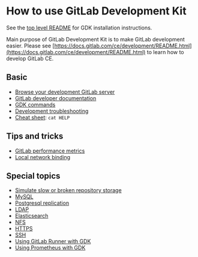 # How to use GitLab Development Kit

See the [top level README](../../README.md#getting-started) for GDK
installation instructions.

Main purpose of GitLab Development Kit is to make GitLab development easier.
Please see [https://docs.gitlab.com/ce/development/README.html](https://docs.gitlab.com/ce/development/README.html)
to learn how to develop GitLab CE.

## Basic

- [Browse your development GitLab server](browse.md)
- [GitLab developer documentation](https://docs.gitlab.com/ce/development/README.html)
- [GDK commands](gdk_commands.md)
- [Development troubleshooting](troubleshooting.md)
- [Cheat sheet](../../HELP): `cat HELP`

## Tips and tricks

- [GitLab performance metrics](performance_metrics.md)
- [Local network binding](local_network.md)

## Special topics

- [Simulate slow or broken repository storage](simulate_storage.md)
- [MySQL](mysql.md)
- [Postgresql replication](postgresql_replication.md)
- [LDAP](ldap.md)
- [Elasticsearch](elasticsearch.md)
- [NFS](nfs.md)
- [HTTPS](https.md)
- [SSH](ssh.md)
- [Using GitLab Runner with GDK](runner.md)
- [Using Prometheus with GDK](prometheus.md)
